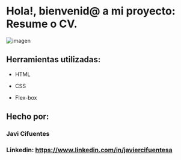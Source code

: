 ﻿# Hola!, bienvenid@ a mi proyecto: Resume o CV.
 ![imagen](https://my-resume-one-pearl.vercel.app/images/ImageExperience.png)

## Herramientas utilizadas:

* HTML

* CSS

* Flex-box

## Hecho por:

### Javi Cifuentes

### Linkedin: https://www.linkedin.com/in/javiercifuentesa

